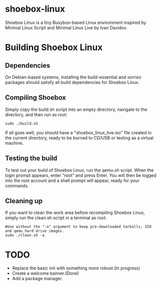 # shoebox-linux
Shoebox Linux is a tiny Busybox-based Linux environment inspired by Minimal Linux Script and Minimal Linux Live by Ivan Davidov.
# Building Shoebox Linux
## Dependencies
On Debian-based systems, installing the build-essential and xorriso packages should satisfy all build dependencies for Shoebox Linux.

## Compiling Shoebox
Simply copy the build.sh script into an empty directory, navigate to the directory, and then run as root:
```
sudo ./build.sh
```
If all goes well, you should have a "shoebox_linux_live.iso" file created in the current directory, ready to be burned to CD/USB or testing as a virtual machine.
## Testing the build
To test out your build of Shoebox Linux, run the qemu.sh script. When the login prompt appears, enter "root" and press Enter. You will then be logged into the root account and a shell prompt will appear, ready for your commands.
## Cleaning up
If you want to clean the work area before recompiling Shoebox Linux, simply run the clean.sh script in a terminal as root:
```
#Use without the "-a" argument to keep pre-downloaded tarballs, ISO and qemu hard drive images.
sudo ./clean.sh -a
```
# TODO
* Replace the basic init with something more robust.(In progress)
* Create a welcome banner.(Done)
* Add a package manager.
